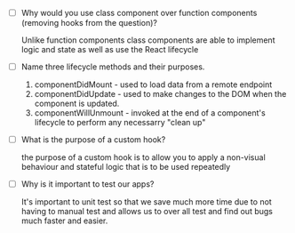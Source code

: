 - [ ] Why would you use class component over function components (removing hooks from the question)?

    Unlike function components class components are able to implement logic and state as well as use the React lifecycle

- [ ] Name three lifecycle methods and their purposes.

    1. componentDidMount - used to load data from a remote endpoint
    2. componentDidUpdate - used to make changes to the DOM when the component is updated.
    3. componentWillUnmount - invoked at the end of a component's lifecycle to perform any necessarry "clean up"

- [ ] What is the purpose of a custom hook?

    the purpose of a custom hook is to allow you to apply a non-visual behaviour and stateful logic that is to be used repeatedly 

- [ ] Why is it important to test our apps?

    It's important to unit test so that we save much more time due to not having to manual test and allows us to over all test and find out bugs much faster and easier.